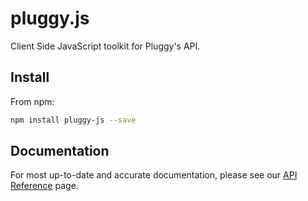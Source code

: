 # pluggy.js

Client Side JavaScript toolkit for Pluggy's API.

## Install

From npm:

```sh
npm install pluggy-js --save
```

## Documentation
For most up-to-date and accurate documentation, please see our [API Reference](https://docs.pluggy.ai) page.

